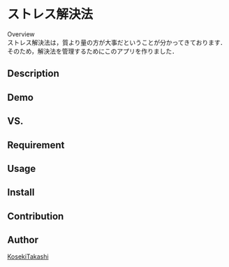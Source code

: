 ストレス解決法
====  

Overview  
ストレス解決法は，質より量の方が大事だということが分かってきております．そのため，解決法を管理するためにこのアプリを作りました．

## Description

## Demo

## VS. 

## Requirement

## Usage

## Install

## Contribution

## Author

[KosekiTakashi](https://github.com/KosekiTakashi)
